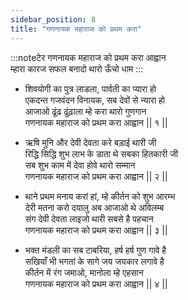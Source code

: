 ```yaml
---
sidebar_position: 8
title: "गणनायक महाराज को प्रथम करा"
---
```


:::noteटेर
गणनायक महाराज को प्रथम करा आह्वान <br/>
म्हारा कारज सफल बनादो थारो ऊँचो धाम
:::

- शिवयोगी का पुत्र लाडला, पार्वती का प्यारा हो <br/>
  एकदन्त गजवंदन विनायक, सब देवों से न्यारा हो <br/>
  आजाओ ढूंढ ढुंढ़ाला म्हे करा थारो गुणगान <br/>
  गणनायक महाराज को प्रथम करा आह्वान || १ ||

- ऋषि मुनि और देवी देवता करे बड़ाई थारी जी <br/>
  रिद्धि सिद्धि शुभ लाभ के डाता थे सबका हितकारी जी <br/>
  सब शुभ काम में देवा होवे थारो सम्मान <br/>
  गणनायक महाराज को प्रथम करा आह्वान || २ ||

- थाने प्रथम मनाय करां हां, म्हे कीर्तन को शुभ आरम्भ <br/>
  देरी मतना करो दयालु अब आजाओ थे अविलम्ब <br/>
  संग देवी देवता लाइजो थारी सबसे है पहचान <br/>
  गणनायक महाराज को प्रथम करा आह्वान || ३ ||

- भक्त मंडली का सब टाबरिया, हर्ष हर्ष गुण गावे है <br/>
  सखियाँ भी भगतां के सागे जय जयकार लगावे है <br/>
  कीर्तन में रंग जमाओ, मानोला म्हे एहसान <br/>
  गणनायक महाराज को प्रथम करा आह्वान || ४ ||
